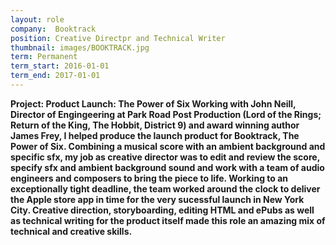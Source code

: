 ```yaml
---
layout: role
company:  Booktrack
position: Creative Directpr and Technical Writer
thumbnail: images/BOOKTRACK.jpg
term: Permanent
term_start: 2016-01-01
term_end: 2017-01-01
---
```


<b>Project: Product Launch: The Power of Six<b/>
Working with John Neill, Director of Engingeering at Park Road Post Production (Lord of the Rings; Return of the King, The Hobbit, District 9) and award winning author James Frey, I helped produce the launch product for Booktrack, The Power of Six.
Combining a musical score with an ambient background and specific sfx, my job as creative director was to edit and review the score, specify sfx and ambient background sound and work with a team of audio engineers and composers to bring the piece to life.
Working to an exceptionally tight deadline, the team worked around the clock to deliver the Apple store app in time for the very sucessful launch in New York City. Creative direction, storyboarding, editing HTML and ePubs as well as technical writing for the product itself made this role an amazing mix of technical and creative skills. 
